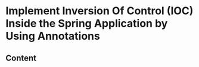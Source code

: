 <!-- omit in toc -->
# Implement Inversion Of Control (IOC) Inside the Spring Application by Using Annotations

<!-- omit in toc -->
## Content
